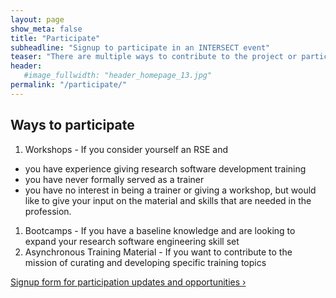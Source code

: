```yaml
---
layout: page
show_meta: false
title: "Participate"
subheadline: "Signup to participate in an INTERSECT event"
teaser: "There are multiple ways to contribute to the project or participate in an INTERSECT sponsored event"
header:
   #image_fullwidth: "header_homepage_13.jpg"
permalink: "/participate/"
---
```


## Ways to participate
1. Workshops - If you consider yourself an RSE and
  * you have experience giving research software development training
  * you have never formally served as a trainer
  * you have no interest in being a trainer or giving a workshop, but would like to give your input on the material and skills that are needed in the profession.
1. Bootcamps - If you have a baseline knowledge and are looking to expand your research software engineering skill set
1. Asynchronous Training Material - If you want to contribute to the mission of curating and developing specific training topics

<div class="row t60 b60">
    <div class="small-12 text-center columns">
        <a class="button large radius alert" href="https://forms.gle/E4jxC8fzBEyimqYX9" target="_blank">Signup form for participation updates and opportunities ›</a>
    </div><!-- /.small-12.columns -->
</div><!-- /.row -->
